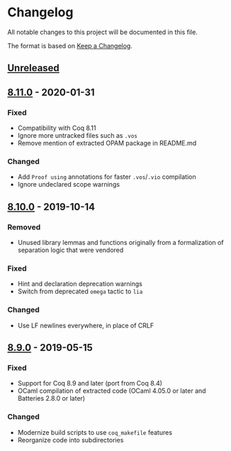 # Changelog
All notable changes to this project will be documented in this file.

The format is based on [Keep a Changelog](https://keepachangelog.com/en/1.0.0/).

## [Unreleased]

## [8.11.0] - 2020-01-31
### Fixed
- Compatibility with Coq 8.11
- Ignore more untracked files such as `.vos`
- Remove mention of extracted OPAM package in README.md

### Changed
- Add `Proof using` annotations for faster `.vos`/`.vio` compilation
- Ignore undeclared scope warnings

## [8.10.0] - 2019-10-14
### Removed
- Unused library lemmas and functions originally from a formalization of separation logic that were vendored

### Fixed
- Hint and declaration deprecation warnings
- Switch from deprecated `omega` tactic to `lia`

### Changed
- Use LF newlines everywhere, in place of CRLF

## [8.9.0] - 2019-05-15
### Fixed
- Support for Coq 8.9 and later (port from Coq 8.4)
- OCaml compilation of extracted code (OCaml 4.05.0 or later and Batteries 2.8.0 or later)

### Changed
- Modernize build scripts to use `coq_makefile` features
- Reorganize code into subdirectories

[Unreleased]: https://github.com/coq-community/chapar/compare/v8.11.0...master
[8.11.0]: https://github.com/coq-community/chapar/releases/tag/v8.11.0
[8.10.0]: https://github.com/coq-community/chapar/releases/tag/v8.10.0
[8.9.0]: https://github.com/coq-community/chapar/releases/tag/v8.9.0
